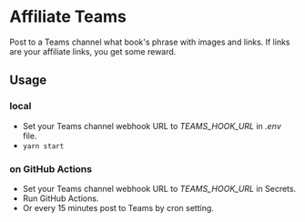 # Affiliate Teams

Post to a Teams channel what book's phrase with images and links. 
If links are your affiliate links, you get some reward.

## Usage

### local
- Set your Teams channel webhook URL to *TEAMS_HOOK_URL* in *.env* file.
- `yarn start`

### on GitHub Actions

- Set your Teams channel webhook URL to *TEAMS_HOOK_URL* in Secrets.
- Run GitHub Actions.
- Or every 15 minutes post to Teams by cron setting.
